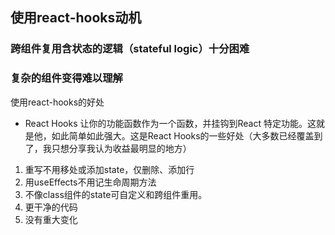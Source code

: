 ## 使用react-hooks动机

### 跨组件复用含状态的逻辑（stateful logic）十分困难
### 复杂的组件变得难以理解

使用react-hooks的好处
- React Hooks 让你的功能函数作为一个函数，并挂钩到React 特定功能。这就是他，如此简单如此强大。这是React Hooks的一些好处（大多数已经覆盖到了，我只想分享我认为收益最明显的地方）

1.  重写不用移处或添加state，仅删除、添加行
2.  用useEffects不用记生命周期方法
3.  不像class组件的state可自定义和跨组件重用。
4.  更干净的代码
5.  没有重大变化

 
<!--stackedit_data:
eyJoaXN0b3J5IjpbNjU1MTYxNDddfQ==
-->